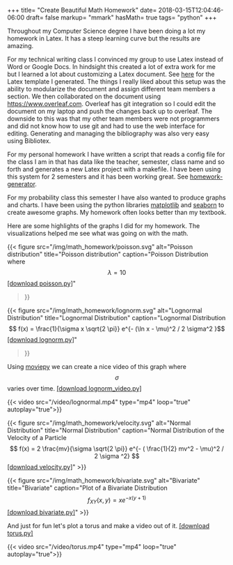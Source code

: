 +++
title= "Create Beautiful Math Homework"
date= 2018-03-15T12:04:46-06:00
draft= false
markup= "mmark"
hasMath= true
tags= "python"
+++

Throughout my Computer Science degree I have been doing a lot my homework in Latex. It has a steep learning curve but the results are amazing.

For my technical writing class I convinced my group to use Latex instead of Word or Google Docs. In hindsight this created a lot of extra work for me but I learned a lot about customizing a Latex document. See [here](https://github.com/pianomanfrazier/ENGR_3080_latex) for the Latex template I generated. The things I really liked about this setup was the ability to modularize the document and assign different team members a section. We then collaborated on the document using https://www.overleaf.com. Overleaf has git integration so I could edit the document on my laptop and push the changes back up to overleaf. The downside to this was that my other team members were not programmers and did not know how to use git and had to use the web interface for editing. Generating and managing the bibliography was also very easy using Bibliotex.

For my personal homework I have written a script that reads a config file for the class I am in that has data like the teacher, semester, class name and so forth and generates a new Latex project with a makefile. I have been using this system for 2 semesters and it has been working great. See [homework-generator](https://github.com/pianomanfrazier/homework-generator).

For my probability class this semester I have also wanted to produce graphs and charts. I have been using the python libraries [matplotlib](https://matplotlib.org) and [seaborn](https://seaborn.pydata.org/index.html) to create awesome graphs. My homework often looks better than my textbook.

Here are some highlights of the graphs I did for my homework. The visualizations helped me see what was going on with the math.

{{< figure
  src="/img/math_homework/poisson.svg"
  alt="Poisson distribution"
  title="Poisson distribution"
  caption="Poisson Distribution where $$ \lambda = 10 $$ [[download poisson.py]](/files/plots/poisson.py)"
>}}

{{< figure
  src="/img/math_homework/lognorm.svg"
  alt="Lognormal Distribution"
  title="Lognormal Distribution"
  caption="Lognormal Distribution $$ f(x) = \frac{1}{\sigma x \sqrt{2 \pi}} e^{- (\ln x - \mu)^2 / 2 \sigma^2 }$$ [[download lognorm.py]](/files/plots/lognorm.py)"
>}}


Using [moviepy](https://zulko.github.io/moviepy/) we can create a nice video of this graph where $$\sigma$$ varies over time.
[[download lognorm_video.py]](/files/plots/lognorm_video.py)

{{< video src="/video/lognormal.mp4" type="mp4" loop="true" autoplay="true">}}

{{< figure src="/img/math_homework/velocity.svg" alt="Normal Distribution" title="Normal Distribution" caption="Normal Distribution of the Velocity of a Particle $$ f(x) = 2 \frac{mv}{\sigma \sqrt{2 \pi}} e^{- ( \frac{1}{2} mv^2 - \mu)^2 / 2 \sigma ^2} $$ [[download velocity.py]](/files/plots/velocity.py)" >}}

{{< figure src="/img/math_homework/bivariate.svg" alt="Bivariate" title="Bivariate" caption="Plot of a Bivariate Distribution $$f_{XY}(x,y) = x e^{-x(y+1)}$$ [[download bivariate.py]](/files/plots/bivariate.py)" >}}

And just for fun let's plot a torus and make a video out of it. [[download torus.py]](/files/plots/torus.py)

{{< video src="/video/torus.mp4" type="mp4" loop="true" autoplay="true">}}
